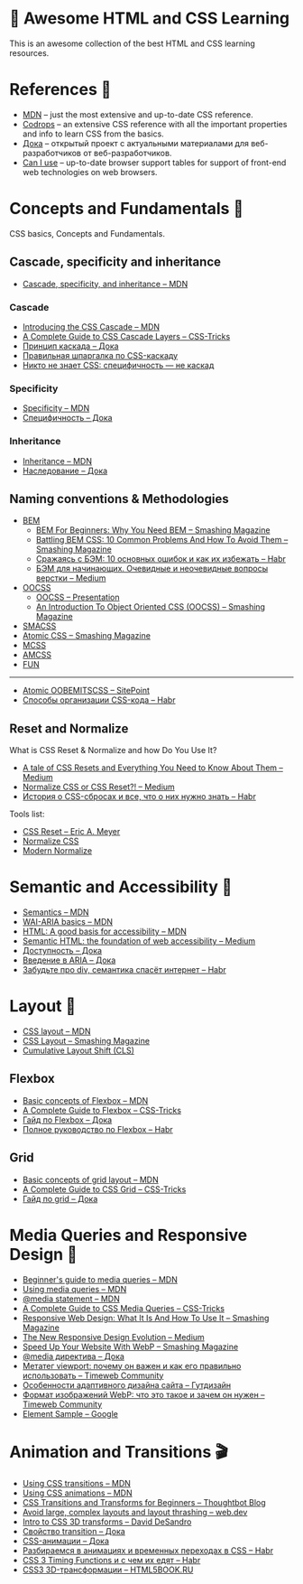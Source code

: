 # 🎨 Awesome HTML and CSS Learning 
This is an awesome collection of the best HTML and CSS learning resources.

# References 📖
- [MDN](https://developer.mozilla.org/en-US/docs/Web/CSS/Reference) – just the most extensive and up-to-date CSS reference.
- [Codrops](https://tympanus.net/codrops/css_reference/) – an extensive CSS reference with all the important properties and info to learn CSS from the basics.
- [Дока](https://doka.guide/css/) – открытый проект с актуальными материалами для веб-разработчиков от веб-разработчиков.
- [Can I use](https://caniuse.com/) – up-to-date browser support tables for support of front-end web technologies on web browsers.

# Concepts and Fundamentals 🐤
CSS basics, Concepts and Fundamentals.
## Cascade, specificity and inheritance
- [Cascade, specificity, and inheritance – MDN](https://developer.mozilla.org/en-US/docs/Learn/CSS/Building_blocks/Cascade_and_inheritance)
### Cascade
- [Introducing the CSS Cascade – MDN](https://developer.mozilla.org/en-US/docs/Web/CSS/Cascade)
- [A Complete Guide to CSS Cascade Layers – CSS-Tricks](https://css-tricks.com/css-cascade-layers/)
- [Принцип каскада – Дока](https://doka.guide/css/cascade/)
- [Правильная шпаргалка по CSS-каскаду](https://css-live.ru/css/pravilnaya-shpargalka-po-css-kaskadu.html)
- [Никто не знает CSS: специфичность — не каскад](https://css-live.ru/css/nikto-ne-znaet-css-specifichnost-ne-kaskad.html)
### Specificity
- [Specificity – MDN](https://developer.mozilla.org/en-US/docs/Web/CSS/Specificity)
- [Специфичность – Дока](https://doka.guide/css/specificity/)
### Inheritance
- [Inheritance – MDN](https://developer.mozilla.org/en-US/docs/Web/CSS/Inheritance)
- [Наследование – Дока](https://doka.guide/css/inheritance/)
## Naming conventions & Methodologies
- [BEM](https://bem.info/)
  - [BEM For Beginners: Why You Need BEM – Smashing Magazine](https://www.smashingmagazine.com/2018/06/bem-for-beginners/)
  - [Battling BEM CSS: 10 Common Problems And How To Avoid Them – Smashing Magazine](https://www.smashingmagazine.com/2016/06/battling-bem-extended-edition-common-problems-and-how-to-avoid-them/)
  - [Сражаясь с БЭМ: 10 основных ошибок и как их избежать – Habr](https://habr.com/ru/articles/305548/)
  - [БЭМ для начинающих. Очевидные и неочевидные вопросы верстки – Medium](https://medium.com/@innabelaya/1a21d67cf840)
- [OOCSS](https://github.com/stubbornella/oocss/wiki)
  - [OOCSS – Presentation](https://www.slideshare.net/stubbornella/object-oriented-css)
  - [An Introduction To Object Oriented CSS (OOCSS) – Smashing Magazine](https://www.smashingmagazine.com/2011/12/an-introduction-to-object-oriented-css-oocss/)
- [SMACSS](https://smacss.com/)
- [Atomic CSS – Smashing Magazine](https://www.smashingmagazine.com/2013/10/challenging-css-best-practices-atomic-approach/)
- [MCSS](https://github.com/robhrt7/MCSS)
- [AMCSS](https://amcss.github.io/)
- [FUN](https://benfrain.com/enduring-css-writing-style-sheets-rapidly-changing-long-lived-projects/)
---
- [Atomic OOBEMITSCSS – SitePoint](https://www.sitepoint.com/atomic-oobemitscss/)
- [Способы организации CSS-кода – Habr](https://habr.com/ru/articles/256109/)
## Reset and Normalize
What is CSS Reset & Normalize and how Do You Use It?
  - [A tale of CSS Resets and Everything You Need to Know About Them – Medium](https://medium.com/weekly-webtips/a-tale-of-css-resets-and-everything-you-need-to-know-about-them-781849d9b7f2)
  - [Normalize CSS or CSS Reset?! – Medium](https://elad.medium.com/normalize-css-or-css-reset-9d75175c5d1e)
  - [История о CSS-сбросах и все, что о них нужно знать – Habr](https://habr.com/ru/companies/otus/articles/580442/)

Tools list:
- [CSS Reset – Eric A. Meyer](https://meyerweb.com/eric/tools/css/reset/)
- [Normalize CSS](https://github.com/necolas/normalize.css)
- [Modern Normalize](https://github.com/sindresorhus/modern-normalize)

# Semantic and Accessibility 🌱
- [Semantics – MDN](https://developer.mozilla.org/en-US/docs/Glossary/Semantics)
- [WAI-ARIA basics – MDN](https://developer.mozilla.org/en-US/docs/Learn/Accessibility/WAI-ARIA_basics)
- [HTML: A good basis for accessibility – MDN](https://developer.mozilla.org/en-US/docs/Learn/Accessibility/HTML)
- [Semantic HTML: the foundation of web accessibility – Medium](https://uxdesign.cc/semantic-html-the-foundation-of-web-accessibility-e5bbecad7c17)
- [Доступность – Дока](https://doka.guide/a11y/)
- [Введение в ARIA – Дока](https://doka.guide/a11y/aria-intro/)
- [Забудьте про div, семантика спасёт интернет – Habr](https://habr.com/ru/companies/htmlacademy/articles/546500/)

# Layout 🧩
- [CSS layout – MDN](https://developer.mozilla.org/en-US/docs/Learn/CSS/CSS_layout)
- [CSS Layout – Smashing Magazine](https://www.smashingmagazine.com/guides/css-layout/)
- [Cumulative Layout Shift (CLS)](https://web.dev/cls/)
## Flexbox
- [Basic concepts of Flexbox – MDN](https://developer.mozilla.org/en-US/docs/Web/CSS/CSS_flexible_box_layout/Basic_concepts_of_flexbox)
- [A Complete Guide to Flexbox – CSS-Tricks](https://css-tricks.com/snippets/css/a-guide-to-flexbox/)
- [Гайд по Flexbox – Дока](https://doka.guide/css/flexbox-guide/)
- [Полное руководство по Flexbox – Habr](https://habr.com/ru/articles/467049/)
## Grid
- [Basic concepts of grid layout – MDN](https://developer.mozilla.org/en-US/docs/Web/CSS/CSS_grid_layout/Basic_concepts_of_grid_layout)
- [A Complete Guide to CSS Grid – CSS-Tricks](https://css-tricks.com/snippets/css/complete-guide-grid/)
- [Гайд по grid – Дока](https://doka.guide/css/grid-guide/)

# Media Queries and Responsive Design 📱
- [Beginner's guide to media queries – MDN](https://developer.mozilla.org/en-US/docs/Learn/CSS/CSS_layout/Media_queries)
- [Using media queries – MDN](https://developer.mozilla.org/en-US/docs/Web/CSS/CSS_media_queries/Using_media_queries)
- [@media statement – MDN](https://developer.mozilla.org/en-US/docs/Web/CSS/@media)
- [A Complete Guide to CSS Media Queries – CSS-Tricks](https://css-tricks.com/a-complete-guide-to-css-media-queries/)
- [Responsive Web Design: What It Is And How To Use It – Smashing Magazine](https://www.smashingmagazine.com/2011/01/guidelines-for-responsive-web-design/)
- [The New Responsive Design Evolution – Medium](https://elad.medium.com/the-new-responsive-design-evolution-2bfb9b504a4e)
- [Speed Up Your Website With WebP – Smashing Magazine](https://www.smashingmagazine.com/2019/10/speed-up-your-website-webp/)
- [@media директива – Дока](https://doka.guide/css/media/)
- [Метатег viewport: почему он важен и как его правильно использовать – Timeweb Community](https://timeweb.com/ru/community/articles/metateg-viewport-pochemu-on-vazhen-i-kak-ego-pravilno-ispolzovat)
- [Особенности адаптивного дизайна сайта – Гутдизайн](http://gutdesign.ru/shkola/directory/osobennosti_adaptivnogo_dizayna_sayta_chast_1)
- [Формат изображений WebP: что это такое и зачем он нужен – Timeweb Community](https://timeweb.com/ru/community/articles/format-izobrazheniy-webp)
- [<picture> Element Sample – Google](https://googlechrome.github.io/samples/picture-element/)

# Animation and Transitions 🎬
- [Using CSS transitions – MDN](https://developer.mozilla.org/en-US/docs/Web/CSS/CSS_transitions/Using_CSS_transitions)
- [Using CSS animations – MDN](https://developer.mozilla.org/en-US/docs/Web/CSS/CSS_animations/Using_CSS_animations)
- [CSS Transitions and Transforms for Beginners – Thoughtbot Blog](https://thoughtbot.com/blog/transitions-and-transforms)
- [Avoid large, complex layouts and layout thrashing – web.dev](https://web.dev/avoid-large-complex-layouts-and-layout-thrashing/)
- [Intro to CSS 3D transforms – David DeSandro](https://3dtransforms.desandro.com/)
- [Свойство transition – Дока](https://doka.guide/css/transition/)
- [CSS-анимации – Дока](https://doka.guide/css/animation/)
- [Разбираемся в анимациях и временных переходах в CSS – Habr](https://habr.com/ru/companies/netologyru/articles/692466/)
- [CSS 3 Timing Functions и с чем их едят – Habr](https://habr.com/ru/articles/220715/)
- [CSS3 3D-трансформации – HTML5BOOK.RU](https://html5book.ru/3d-transform/)
